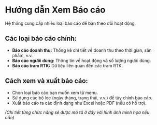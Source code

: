 # Hướng dẫn Xem Báo cáo

Hệ thống cung cấp nhiều loại báo cáo để bạn theo dõi hoạt động.

## Các loại báo cáo chính:

*   **Báo cáo doanh thu:** Thống kê chi tiết về doanh thu theo thời gian, sản phẩm, v.v.
*   **Báo cáo người dùng:** Thông tin về hoạt động và số lượng người dùng.
*   **Báo cáo trạm RTK:** Dữ liệu liên quan đến các trạm RTK.

## Cách xem và xuất báo cáo:

*   Chọn loại báo cáo bạn muốn xem từ menu.
*   Sử dụng các bộ lọc (ngày tháng, trạng thái, v.v.) để tùy chỉnh báo cáo.
*   Xuất báo cáo ra các định dạng như Excel hoặc PDF (nếu có hỗ trợ).

*(Chi tiết từng chức năng sẽ được mô tả ở đây với hình ảnh minh họa nếu cần)*
